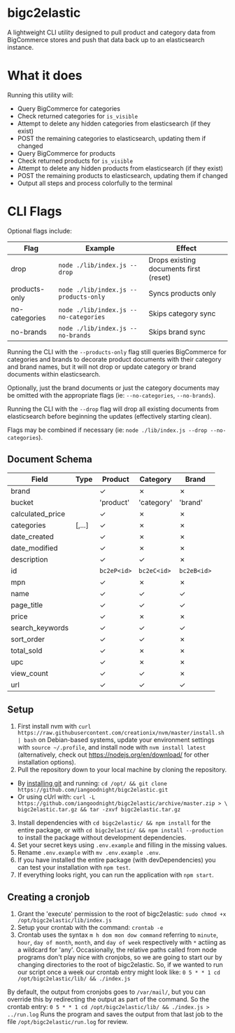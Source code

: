 # bigc2elastic

A lightweight CLI utility designed to pull product and category data from
BigCommerce stores and push that data back up to an elasticsearch instance.

# What it does

Running this utility will:

- Query BigCommerce for categories
- Check returned categories for `is_visible`
- Attempt to delete any hidden categories from elasticsearch (if they exist)
- POST the remaining categories to elasticsearch, updating them if changed
- Query BigCommerce for products
- Check returned products for `is_visible`
- Attempt to delete any hidden products from elasticsearch (if they exist)
- POST the remaining products to elasticsearch, updating them if changed
- Output all steps and process colorfully to the terminal

# CLI Flags

Optional flags include:

| Flag | Example | Effect |
| ---- | ------- | ------ |
| drop | `node ./lib/index.js --drop` | Drops existing documents first (reset) |
| products-only | `node ./lib/index.js --products-only` | Syncs products only |
| no-categories | `node ./lib/index.js --no-categories` | Skips category sync |
| no-brands | `node ./lib/index.js --no-brands` | Skips brand sync |

Running the CLI with the `--products-only` flag still queries BigCommerce for
categories and brands to decorate product documents with their category and
brand names, but it will not drop or update category or brand documents within
elasticsearch.

Optionally, just the brand documents or just the category documents may be
omitted with the appropriate flags (ie: `--no-categories`, `--no-brands`).

Running the CLI with the `--drop` flag will drop all existing documents from
elasticsearch before beginning the updates (effectively starting clean).

Flags may be combined if necessary (ie: `node ./lib/index.js --drop
--no-categories`).

## Document Schema

| Field | Type | Product | Category | Brand |
| ----- | ---- | ------- | -------- | ----- |
| brand | <string> | ✓ | ✗ | ✗ |
| bucket | <string> | 'product' | 'category' | 'brand' |
| calculated_price | <number> | ✓ | ✗ | ✗ |
| categories | [<string>,...] | ✓ | ✗ | ✗ |
| date_created | <string> | ✓ | ✗ | ✗ |
| date_modified | <string> | ✓ | ✗ | ✗ |
| description | <string> | ✓ | ✓ | ✗ |
| id | <string> | `bc2eP<id>` | `bc2eC<id>` | `bc2eB<id>` |
| mpn | <string> | ✓ | ✗ | ✗ |
| name | <string> | ✓ | ✓ | ✓ |
| page_title | <string> | ✓ | ✓ | ✓ |
| price | <number> | ✓ | ✗ | ✗ |
| search_keywords | <string> | ✓ | ✓ | ✓ |
| sort_order | <number> | ✓ | ✓ | ✗ |
| total_sold | <number> | ✓ | ✗ | ✗ |
| upc | <string> | ✓ | ✗ | ✗ |
| view_count | <number> | ✓ | ✓ | ✗ |
| url | <string> | ✓ | ✓ | ✓ |

## Setup

1. First install nvm with `curl
   https://raw.githubusercontent.com/creationix/nvm/master/install.sh | bash`
   on Debian-based systems, update your environment settings with `source
   ~/.profile`, and install node with `nvm install latest` (alternatively,
   check out https://nodejs.org/en/download/ for other installation options).
2. Pull the repository down to your local machine by cloning the repository.
  - By [installing git](https://github.com/git-guides/install-git) and running:
    `cd /opt/ && git clone https://github.com/iangoodnight/bigc2elastic.git`
  - Or using cUrl with:
    `curl -L https://github.com/iangoodnight/bigc2elastic/archive/master.zip > \
    bigc2elastic.tar.gz && tar -zxvf bigc2elastic.tar.gz`
3. Install dependencies with `cd bigc2elastic/ && npm install` for the entire
   package, or with `cd bigc2elastic/ && npm install --production` to install
   the package without development dependencies.
4. Set your secret keys using `.env.example` and filling in the missing values.
5. Rename `.env.example` with `mv .env.example .env`.
6. If you have installed the entire package (with devDependencies) you can test
   your installation with `npm test`.
7. If everything looks right, you can run the application with `npm start`.

## Creating a cronjob

1. Grant the 'execute' permission to the root of bigc2elastic:
  `sudo chmod +x /opt/bigc2elastic/lib/index.js`
2. Setup your crontab with the command:
  `crontab -e`
3. Crontab uses the syntax `m h dom mon dow command` referring to `minute`,
   `hour`, `day of month`, `month`, and `day of week` respectively with `*`
   actiing as a wildcard for 'any'.  Occasionally, the relative paths called
   from node programs don't play nice with cronjobs, so we are going to start
   our <command> by changing directories to the root of bigc2elastic.  So, if we
   wanted to run our script once a week our crontab entry might look like:
   `0 5 * * 1 cd /opt/bigc2elastic/lib/ && ./index.js`

By default, the output from cronjobs goes to `/var/mail/`, but
you can override this by redirecting the output as part of the command. So the
crontab entry:
`0 5 * * 1 cd /opt/bigc2elastic/lib/ && ./index.js > ../run.log`
Runs the program and saves the output from that last job to the file
`/opt/bigc2elastic/run.log` for review.
